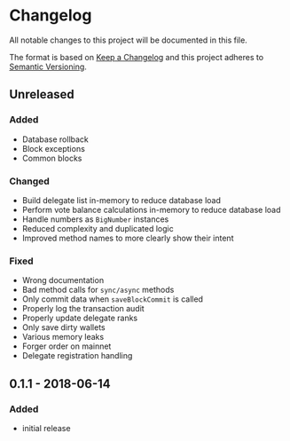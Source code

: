 # Changelog

All notable changes to this project will be documented in this file.

The format is based on [Keep a Changelog](http://keepachangelog.com/en/1.0.0/)
and this project adheres to [Semantic Versioning](http://semver.org/spec/v2.0.0.html).

## Unreleased

### Added
- Database rollback
- Block exceptions
- Common blocks

### Changed
- Build delegate list in-memory to reduce database load
- Perform vote balance calculations in-memory to reduce database load
- Handle numbers as `BigNumber` instances
- Reduced complexity and duplicated logic
- Improved method names to more clearly show their intent

### Fixed
- Wrong documentation
- Bad method calls for `sync/async` methods
- Only commit data when `saveBlockCommit` is called
- Properly log the transaction audit
- Properly update delegate ranks
- Only save dirty wallets
- Various memory leaks
- Forger order on mainnet
- Delegate registration handling

## 0.1.1 - 2018-06-14

### Added
- initial release
